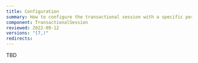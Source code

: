 ```yaml
---
title: Configuration
summary: How to configure the transactional session with a specific persistence
component: TransactionalSession
reviewed: 2022-09-12
versions: "[7,)"
redirects:
---
```


TBD